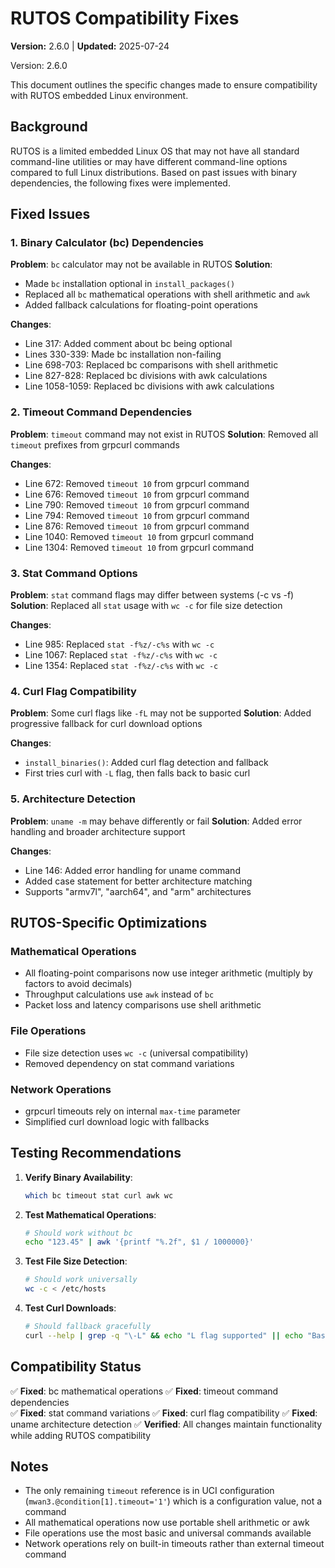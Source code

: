 # RUTOS Compatibility Fixes

**Version:** 2.6.0 | **Updated:** 2025-07-24

Version: 2.6.0

This document outlines the specific changes made to ensure compatibility with RUTOS embedded Linux environment.

## Background

RUTOS is a limited embedded Linux OS that may not have all standard command-line utilities or may have different
command-line options compared to full Linux distributions. Based on past issues with binary dependencies, the following
fixes were implemented.

## Fixed Issues

### 1. Binary Calculator (bc) Dependencies

**Problem**: `bc` calculator may not be available in RUTOS **Solution**:

- Made `bc` installation optional in `install_packages()`
- Replaced all `bc` mathematical operations with shell arithmetic and `awk`
- Added fallback calculations for floating-point operations

**Changes**:

- Line 317: Added comment about bc being optional
- Lines 330-339: Made bc installation non-failing
- Line 698-703: Replaced bc comparisons with shell arithmetic
- Line 827-828: Replaced bc divisions with awk calculations
- Line 1058-1059: Replaced bc divisions with awk calculations

### 2. Timeout Command Dependencies

**Problem**: `timeout` command may not exist in RUTOS **Solution**: Removed all `timeout` prefixes from grpcurl commands

**Changes**:

- Line 672: Removed `timeout 10` from grpcurl command
- Line 676: Removed `timeout 10` from grpcurl command
- Line 790: Removed `timeout 10` from grpcurl command
- Line 794: Removed `timeout 10` from grpcurl command
- Line 876: Removed `timeout 10` from grpcurl command
- Line 1040: Removed `timeout 10` from grpcurl command
- Line 1304: Removed `timeout 10` from grpcurl command

### 3. Stat Command Options

**Problem**: `stat` command flags may differ between systems (-c vs -f) **Solution**: Replaced all `stat` usage with
`wc -c` for file size detection

**Changes**:

- Line 985: Replaced `stat -f%z/-c%s` with `wc -c`
- Line 1067: Replaced `stat -f%z/-c%s` with `wc -c`
- Line 1354: Replaced `stat -f%z/-c%s` with `wc -c`

### 4. Curl Flag Compatibility

**Problem**: Some curl flags like `-fL` may not be supported **Solution**: Added progressive fallback for curl download
options

**Changes**:

- `install_binaries()`: Added curl flag detection and fallback
- First tries curl with `-L` flag, then falls back to basic curl

### 5. Architecture Detection

**Problem**: `uname -m` may behave differently or fail **Solution**: Added error handling and broader architecture
support

**Changes**:

- Line 146: Added error handling for uname command
- Added case statement for better architecture matching
- Supports "armv7l", "aarch64", and "arm" architectures

## RUTOS-Specific Optimizations

### Mathematical Operations

- All floating-point comparisons now use integer arithmetic (multiply by factors to avoid decimals)
- Throughput calculations use `awk` instead of `bc`
- Packet loss and latency comparisons use shell arithmetic

### File Operations

- File size detection uses `wc -c` (universal compatibility)
- Removed dependency on stat command variations

### Network Operations

- grpcurl timeouts rely on internal `max-time` parameter
- Simplified curl download logic with fallbacks

## Testing Recommendations

1. **Verify Binary Availability**:

   ```bash
   which bc timeout stat curl awk wc
   ```

2. **Test Mathematical Operations**:

   ```bash
   # Should work without bc
   echo "123.45" | awk '{printf "%.2f", $1 / 1000000}'
   ```

3. **Test File Size Detection**:

   ```bash
   # Should work universally
   wc -c < /etc/hosts
   ```

4. **Test Curl Downloads**:

   ```bash
   # Should fallback gracefully
   curl --help | grep -q "\-L" && echo "L flag supported" || echo "Basic curl only"
   ```

## Compatibility Status

✅ **Fixed**: bc mathematical operations ✅ **Fixed**: timeout command dependencies  
✅ **Fixed**: stat command variations ✅ **Fixed**: curl flag compatibility ✅ **Fixed**: uname architecture detection
✅ **Verified**: All changes maintain functionality while adding RUTOS compatibility

## Notes

- The only remaining `timeout` reference is in UCI configuration (`mwan3.@condition[1].timeout='1'`) which is a
  configuration value, not a command
- All mathematical operations now use portable shell arithmetic or awk
- File operations use the most basic and universal commands available
- Network operations rely on built-in timeouts rather than external timeout command
